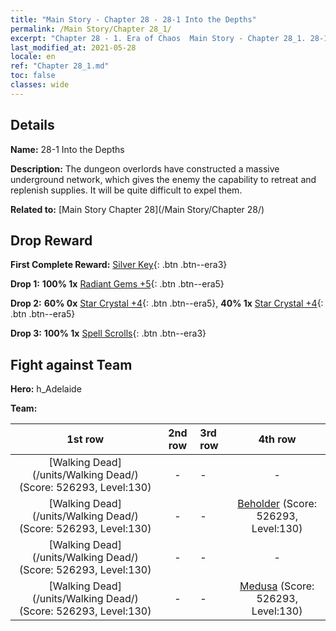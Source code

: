 ```yaml
---
title: "Main Story - Chapter 28 - 28-1 Into the Depths"
permalink: /Main Story/Chapter 28_1/
excerpt: "Chapter 28 - 1. Era of Chaos  Main Story - Chapter 28_1. 28-1 Into the Depths"
last_modified_at: 2021-05-28
locale: en
ref: "Chapter 28_1.md"
toc: false
classes: wide
---
```


## Details

 **Name:** 28-1 Into the Depths

 **Description:** The dungeon overlords have constructed a massive underground network, which gives the enemy the capability to retreat and replenish supplies. It will be quite difficult to expel them.

 **Related to:** [Main Story Chapter 28](/Main Story/Chapter 28/)

## Drop Reward

 **First Complete Reward:** [Silver Key](/Items/con_693/){: .btn .btn--era3}

 **Drop 1:** **100% 1x** [Radiant Gems +5](/Items/mat_100/){: .btn .btn--era5}

 **Drop 2:** **60% 0x** [Star Crystal +4](/Items/mat_94/){: .btn .btn--era5}, **40% 1x** [Star Crystal +4](/Items/mat_94/){: .btn .btn--era5}

 **Drop 3:** **100% 1x** [Spell Scrolls](/Items/con_694/){: .btn .btn--era3}


## Fight against Team
 **Hero:** h_Adelaide

 **Team:**


  | 1st row | 2nd row | 3rd row | 4th row |
  |:----:|:----:|:----|:----:|
  | [Walking Dead](/units/Walking Dead/) (Score: 526293, Level:130)  | - | - | - |
  | [Walking Dead](/units/Walking Dead/) (Score: 526293, Level:130)  | - | - | [Beholder](/units/Beholder/) (Score: 526293, Level:130)  |
  | [Walking Dead](/units/Walking Dead/) (Score: 526293, Level:130)  | - | - | - |
  | [Walking Dead](/units/Walking Dead/) (Score: 526293, Level:130)  | - | - | [Medusa](/units/Medusa/) (Score: 526293, Level:130)  |


